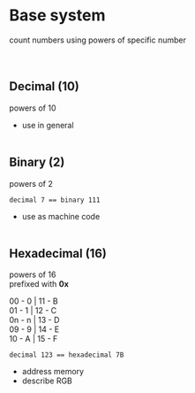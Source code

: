 # Base system
count numbers using powers of specific number  
<br><br/>

## Decimal (10)
powers of 10  

* use in general
<br><br/>

## Binary (2)
powers of 2

    decimal 7 == binary 111

* use as machine code
<br><br/>

## Hexadecimal (16)
powers of 16  
prefixed with **0x**  
   
00 - 0  | 11 - B  
01 - 1  | 12 - C  
0n - n  | 13 - D  
09 - 9  | 14 - E  
10 - A  | 15 - F  

    decimal 123 == hexadecimal 7B

* address memory
* describe RGB
<br><br/>

## 